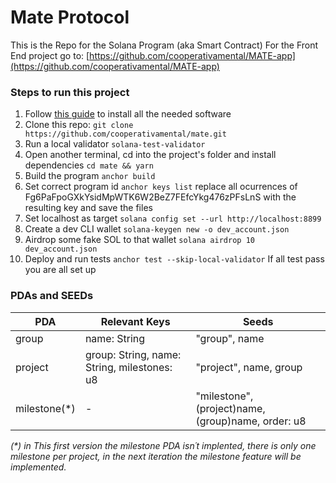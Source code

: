 # Mate Protocol

This is the Repo for the Solana Program (aka Smart Contract)
For the Front End project go to: [https://github.com/cooperativamental/MATE-app](https://github.com/cooperativamental/MATE-app)

### Steps to run this project

1. Follow [this guide](https://book.anchor-lang.com/getting_started/installation.html) to install all the needed software
2. Clone this repo:
    `git clone https://github.com/cooperativamental/mate.git`
3. Run a local validator
    `solana-test-validator`
4. Open another terminal, cd into the project's folder and install dependencies
    `cd mate && yarn`
5. Build the program
    `anchor build`
6. Set correct program id
    `anchor keys list`
    replace all ocurrences of Fg6PaFpoGXkYsidMpWTK6W2BeZ7FEfcYkg476zPFsLnS with the resulting key and save the files
7. Set localhost as target
    `solana config set --url http://localhost:8899`
8. Create a dev CLI wallet
    `solana-keygen new -o dev_account.json`
9. Airdrop some fake SOL to that wallet
    `solana airdrop 10 dev_account.json`
10. Deploy and run tests
    `anchor test --skip-local-validator`
    If all test pass you are all set up

### PDAs and SEEDs

| PDA | Relevant Keys | Seeds |
| --- | ------------- | ----- |
| group | name: String | "group", name |
| project | group: String, name: String, milestones: u8 | "project", name, group |
| milestone(\*) | - | "milestone", (project)name, (group)name, order: u8 |

*(\*) in This first version the milestone PDA isn´t implented, there is only one milestone per project, in the next iteration the milestone feature will be implemented.*